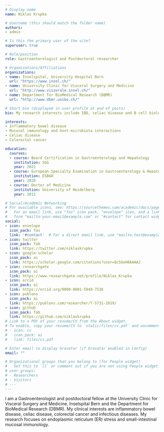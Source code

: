 ```yaml
---
# Display name
name: Niklas Krupka

# Username (this should match the folder name)
authors:
- admin

# Is this the primary user of the site?
superuser: true

# Role/position
role: Gastroenterologist and Postdoctoral researcher

# Organizations/Affiliations
organizations:
- name: Inselspital, University Hospital Bern
  url: "https://www.insel.ch/"
- name: University Clinic for Visceral Surgery and Medicine
  url: "http://www.viszerale.insel.ch/"
- name: Department for BioMedical Research (DBMR)
  url: "http://www.dbmr.unibe.ch/"

# Short bio (displayed in user profile at end of posts)
bio: My research interests include IBD, celiac disease and B cell biology.

interests:
- Inflammatory bowel disease
- Mucosal immunology and host-microbiota interactions
- Celiac disease
- Colorectal cancer

education:
  courses:
  - course: Board Certification in Gastroenterology and Hepatology
    institution: SGG
    year: 2021
  - course: European Specialty Examination in Gastroenterology & Hepatology
    institution: ESBGH
    year: 2020
  - course: Doctor of Medicine
    institution: University of Heidelberg
    year: 2011

# Social/Academic Networking
# For available icons, see: https://sourcethemes.com/academic/docs/page-builder/#icons
#   For an email link, use "fas" icon pack, "envelope" icon, and a link in the
#   form "mailto:your-email@example.com" or "#contact" for contact widget.
social:
- icon: envelope
  icon_pack: fas
  link: '#contact'  # For a direct email link, use "mailto:test@example.org".
- icon: twitter
  icon_pack: fab
  link: https://twitter.com/niklaskrupka
- icon: google-scholar
  icon_pack: ai
  link: https://scholar.google.com/citations?user=Qc5GoH0AAAAJ
- icon: researchgate
  icon_pack: ai
  link: https://www.researchgate.net/profile/Niklas_Krupka
- icon: orcid
  icon_pack: ai
  link: https://orcid.org/0000-0001-5948-7536
- icon: publons
  icon_pack: ai
  link: https://publons.com/researcher/T-5731-2019/
- icon: github
  icon_pack: fab
  link: https://github.com/niklaskrupka
# Link to a PDF of your resume/CV from the About widget.
# To enable, copy your resume/CV to `static/files/cv.pdf` and uncomment the lines below.
# - icon: cv
#   icon_pack: ai
#   link: files/cv.pdf

# Enter email to display Gravatar (if Gravatar enabled in Config)
email: ""

# Organizational groups that you belong to (for People widget)
#   Set this to `[]` or comment out if you are not using People widget.
# user_groups:
# - Researchers
# - Visitors
# ---
---
```

I am a Gastroenterologist and postdoctoral fellow at the University Clinic for Visceral Surgery and Medicine, Inselspital Bern and the Department for BioMedical Research (DBMR).  My clinical interests are inflammatory bowel disease, celiac disease, colorectal cancer and infectious diseases. My research focuses on endoplasmic reticulum (ER) stress and small-intestinal mucosal immunology.
